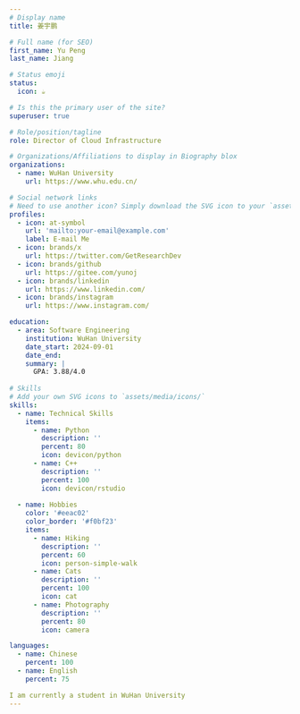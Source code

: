 ```yaml
---
# Display name
title: 姜宇鹏

# Full name (for SEO)
first_name: Yu Peng
last_name: Jiang

# Status emoji
status:
  icon: ☕

# Is this the primary user of the site?
superuser: true

# Role/position/tagline
role: Director of Cloud Infrastructure

# Organizations/Affiliations to display in Biography blox
organizations:
  - name: WuHan University
    url: https://www.whu.edu.cn/

# Social network links
# Need to use another icon? Simply download the SVG icon to your `assets/media/icons/` folder.
profiles:
  - icon: at-symbol
    url: 'mailto:your-email@example.com'
    label: E-mail Me
  - icon: brands/x
    url: https://twitter.com/GetResearchDev
  - icon: brands/github
    url: https://gitee.com/yunoj
  - icon: brands/linkedin
    url: https://www.linkedin.com/
  - icon: brands/instagram
    url: https://www.instagram.com/

education:
  - area: Software Engineering
    institution: WuHan University
    date_start: 2024-09-01
    date_end: 
    summary: |
      GPA: 3.88/4.0
   
# Skills
# Add your own SVG icons to `assets/media/icons/`
skills:
  - name: Technical Skills
    items:
      - name: Python
        description: ''
        percent: 80
        icon: devicon/python
      - name: C++
        description: ''
        percent: 100
        icon: devicon/rstudio
      
  - name: Hobbies
    color: '#eeac02'
    color_border: '#f0bf23'
    items:
      - name: Hiking
        description: ''
        percent: 60
        icon: person-simple-walk
      - name: Cats
        description: ''
        percent: 100
        icon: cat
      - name: Photography
        description: ''
        percent: 80
        icon: camera

languages:
  - name: Chinese
    percent: 100
  - name: English
    percent: 75

I am currently a student in WuHan University
---
```


